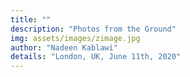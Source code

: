 ```yaml
---
title: ""
description: "Photos from the Ground"
img: assets/images/zimage.jpg
author: "Nadeen Kablawi"
details: "London, UK, June 11th, 2020"
---
```

